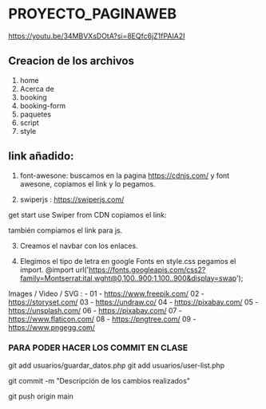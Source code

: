 # PROYECTO_PAGINAWEB
https://youtu.be/34MBVXsDOtA?si=8EQfc6jZ1fPAIA2I

## Creacion de los archivos
1. home
2. Acerca de
3. booking
4. booking-form
5. paquetes
6. script
7. style

## link añadido:
1. font-awesone: buscamos en la pagina https://cdnjs.com/
y font awesone, copiamos el link y lo pegamos.
<link rel="stylesheet" href="https://cdnjs.cloudflare.com/ajax/libs/font-awesome/6.7.2/css/all.min.css" integrity="sha512-Evv84Mr4kqVGRNSgIGL/F/aIDqQb7xQ2vcrdIwxfjThSH8CSR7PBEakCr51Ck+w+/U6swU2Im1vVX0SVk9ABhg==" crossorigin="anonymous" referrerpolicy="no-referrer" />

2. swiperjs :
https://swiperjs.com/

get start
use Swiper from CDN
copiamos el link:
<link
  rel="stylesheet"
  href="https://cdn.jsdelivr.net/npm/swiper@11/swiper-bundle.min.css"
/>

también compiamos el link para js.
<script src="https://cdn.jsdelivr.net/npm/swiper@11/swiper-bundle.min.js"></script>

3. Creamos el navbar con los enlaces.

4. Elegimos el tipo de letra en google Fonts
 en style.css pegamos el import.
 @import url('https://fonts.googleapis.com/css2?family=Montserrat:ital,wght@0,100..900;1,100..900&display=swap');
 

 Images / Video / SVG : - 
01 - https://www.freepik.com/
02 - https://storyset.com/
03 - https://undraw.co/
04 - https://pixabay.com/
05 - https://unsplash.com/
06 - https://pixabay.com/
07 - https://www.flaticon.com/
08 - https://pngtree.com/
09 - https://www.pngegg.com/

### PARA PODER HACER LOS COMMIT EN CLASE

git add usuarios/guardar_datos.php
git add usuarios/user-list.php


git commit -m "Descripción de los cambios realizados"


git push origin main
